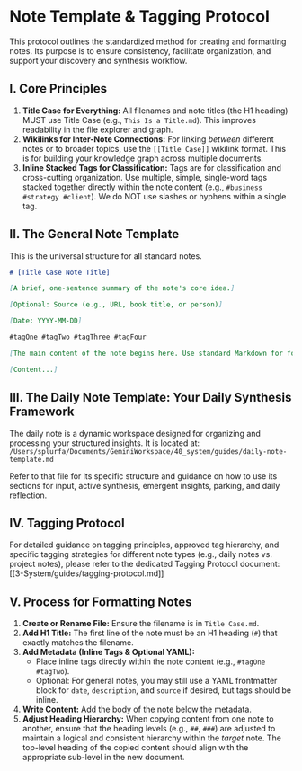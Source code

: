 # Note Template & Tagging Protocol

This protocol outlines the standardized method for creating and formatting notes. Its purpose is to ensure consistency, facilitate organization, and support your discovery and synthesis workflow.

## I. Core Principles

1.  **Title Case for Everything:** All filenames and note titles (the H1 heading) MUST use Title Case (e.g., `This Is a Title.md`). This improves readability in the file explorer and graph.
2.  **Wikilinks for Inter-Note Connections:** For linking *between* different notes or to broader topics, use the `[[Title Case]]` wikilink format. This is for building your knowledge graph across multiple documents.
3.  **Inline Stacked Tags for Classification:** Tags are for classification and cross-cutting organization. Use multiple, simple, single-word tags stacked together directly within the note content (e.g., `#business #strategy #client`). We do NOT use slashes or hyphens within a single tag.

## II. The General Note Template

This is the universal structure for all standard notes.

```markdown
# [Title Case Note Title]

[A brief, one-sentence summary of the note's core idea.]

[Optional: Source (e.g., URL, book title, or person)]

[Date: YYYY-MM-DD]

#tagOne #tagTwo #tagThree #tagFour

[The main content of the note begins here. Use standard Markdown for formatting.]

[Content...]
```

## III. The Daily Note Template: Your Daily Synthesis Framework

The daily note is a dynamic workspace designed for organizing and processing your structured insights. It is located at: `/Users/splurfa/Documents/GeminiWorkspace/40_system/guides/daily-note-template.md`

Refer to that file for its specific structure and guidance on how to use its sections for input, active synthesis, emergent insights, parking, and daily reflection.

## IV. Tagging Protocol

For detailed guidance on tagging principles, approved tag hierarchy, and specific tagging strategies for different note types (e.g., daily notes vs. project notes), please refer to the dedicated Tagging Protocol document: [[3-System/guides/tagging-protocol.md]]

## V. Process for Formatting Notes

1.  **Create or Rename File:** Ensure the filename is in `Title Case.md`.
2.  **Add H1 Title:** The first line of the note must be an H1 heading (`#`) that exactly matches the filename.
3.  **Add Metadata (Inline Tags & Optional YAML):**
    *   Place inline tags directly within the note content (e.g., `#tagOne #tagTwo`).
    *   Optional: For general notes, you may still use a YAML frontmatter block for `date`, `description`, and `source` if desired, but tags should be inline.
4.  **Write Content:** Add the body of the note below the metadata.
5.  **Adjust Heading Hierarchy:** When copying content from one note to another, ensure that the heading levels (e.g., `##`, `###`) are adjusted to maintain a logical and consistent hierarchy within the *target* note. The top-level heading of the copied content should align with the appropriate sub-level in the new document.
